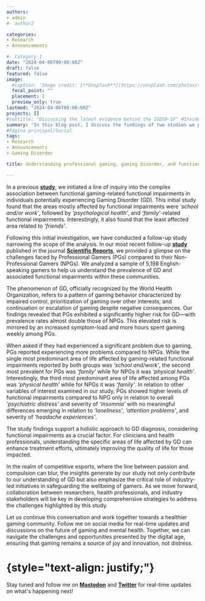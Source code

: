 ```yaml
---
authors:
- admin
#- author2

categories:
- Research
- Announcements

#- Category 1
date: "2024-04-06T00:00:00Z"
draft: false
featured: false
image:
  #caption: 'Image credit: [**Unsplash**](https://unsplash.com/photos/sRQxXA5QqtE)'
  focal_point: ""
  placement: 2
  preview_only: true
lastmod: "2024-04-06T00:00:00Z"
projects: []
#subtitle: "Discussing the latest evidence behind the IGDS9-SF" #Inside post
summary: "In this blog post, I discuss the findings of two studies we published looking at the intersection between Gaming Disorder and functional impairments"
#Pagina principal/Social
tags:
- Research
- Announcements
- Gaming Disorder

title: Understanding professional gaming, gaming disorder, and functional impairments

---
```

In a previous **[study](https://doi.org/10.1016/j.jpsychires.2023.06.003)**, we initiated a line of inquiry into the complex association between functional gaming-related functional impairments in individuals potentially experiencing Gaming Disorder (GD). This initial study found that the areas mostly affected by functional impairments were _‘school and/or work’_, followed by _‘psychological health’_, and _‘family’_-related functional impairments. Interestingly, it also found that the least affected area related to _‘friends’_.

Following this initial investigation, we have conducted a follow-up study narrowing the scope of the analysis. In our most recent follow-up **[study](https://doi.org/10.1038/s41598-024-56358-x)** published in the journal **[Scientific Reports](https://www.nature.com/srep/)**, we provided a glimpse on the challenges faced by Professional Gamers (PGs) compared to their Non-Professional Gamers (NPGs). We analyzed a sample of 5,198 English-speaking gamers to help us understand the prevalence of GD and associated functional impairments within these communities.

The phenomenon of GD, officially recognized by the World Health Organization, refers to a pattern of gaming behavior characterized by impaired control, prioritization of gaming over other interests, and continuation or escalation of gaming despite negative consequences. Our findings revealed that PGs exhibited a significantly higher risk for GD—with prevalence rates almost double those of NPGs. This elevated risk is mirrored by an increased symptom-load and more hours spent gaming weekly among PGs.

When asked if they had experienced a significant problem due to gaming, PGs reported experiencing more problems compared to NPGs. While the single most predominant area of life affected by gaming-related functional impairments reported by both groups was _‘school and/work’_, the second most prevalent for PGs was _‘family’_ while for NPGs it was _‘physical health’_. Interestingly, the third most predominant area of life affected among PGs was _‘physical health’_ while for NPGs it was _‘family’_. In relation to other variables of interest examined in our study, PGs showed higher levels of functional impairments compared to NPG only in relation to overall _‘psychiatric distress’_ and severity of _‘insomnia’_ with no meaningful differences emerging in relation to _‘loneliness’_, _‘attention problems’_, and severity of _‘headache experiences’_.

The study findings support a holistic approach to GD diagnosis, considering functional impairments as a crucial factor. For clinicians and health professionals, understanding the specific areas of life affected by GD can enhance treatment efforts, ultimately improving the quality of life for those impacted.

In the realm of competitive esports, where the line between passion and compulsion can blur, the insights generate by our study not only contribute to our understanding of GD but also emphasize the critical role of industry-led initiatives in safeguarding the wellbeing of gamers. As we move forward, collaboration between researchers, health professionals, and industry stakeholders will be key in developing comprehensive strategies to address the challenges highlighted by this study.

Let us continue this conversation and work together towards a healthier gaming community. Follow me on social media for real-time updates and discussions on the future of gaming and mental health. Together, we can navigate the challenges and opportunities presented by the digital age, ensuring that gaming remains a source of joy and innovation, not distress.

# {style="text-align: justify;"}

Stay tuned and follow me on **[Mastodon](https://metalhead.club/@DrHalleyPontes)** and **[Twitter](https://twitter.com/@DrHalleyPontes)** for real-time updates on what's happening next!